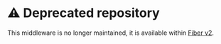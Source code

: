 # ⚠️ Deprecated repository

This middleware is no longer maintained, it is available within [Fiber v2](https://github.com/gofiber/fiber/tree/master/middleware/logger).
